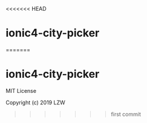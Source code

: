 <<<<<<< HEAD
# ionic4-city-picker
=======
# ionic4-city-picker
MIT License

Copyright (c) 2019 LZW
>>>>>>> first commit
